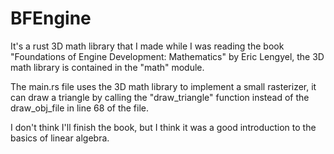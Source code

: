# BFEngine
It's a rust 3D math library that I made while I was reading the book "Foundations of Engine Development: Mathematics" by Eric Lengyel, the 3D math library is contained in the "math" module.

The main.rs file uses the 3D math library to implement a small rasterizer, it can draw a triangle by calling the "draw_triangle" function instead of the draw_obj_file in line 68 of the file.

I don't think I'll finish the book, but I think it was a good introduction to the basics of linear algebra.
